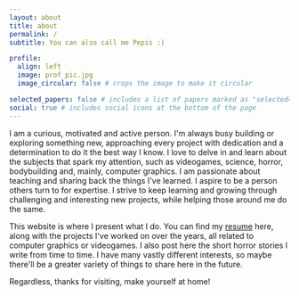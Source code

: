 ```yaml
---
layout: about
title: about
permalink: /
subtitle: You can also call me Pepis :)

profile:
  align: left
  image: prof_pic.jpg
  image_circular: false # crops the image to make it circular

selected_papers: false # includes a list of papers marked as "selected={true}"
social: true # includes social icons at the bottom of the page
---
```

I am a curious, motivated and active person. I'm always busy building or exploring something new, approaching every project with dedication and a determination to do it the best way I know. I love to delve in and learn about the subjects that spark my attention, such as videogames, science, horror, bodybuilding and, mainly, computer graphics. I am passionate about teaching and sharing back the things I've learned. I aspire to be a person others turn to for expertise. I strive to keep learning and growing through challenging and interesting new projects, while helping those around me do the same.

This website is where I present what I do. You can find my [resume](/cv) here, along with the projects I've worked on over the years, all related to computer graphics or videogames. I also post here the short horror stories I write from time to time. I have many vastly different interests, so maybe there'll be a greater variety of things to share here in the future.

Regardless, thanks for visiting, make yourself at home!

